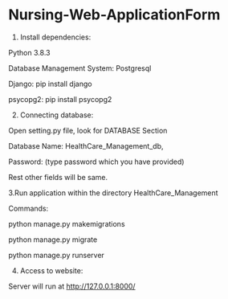 # Nursing-Web-ApplicationForm

1. Install dependencies:

Python 3.8.3

Database Management System: Postgresql

Django: pip install django

psycopg2: pip install psycopg2

2. Connecting database:

Open setting.py file, look for DATABASE Section

Database Name: HealthCare_Management_db,

Password: (type password which you have provided)

Rest other fields will be same.
 
3.Run application within the directory HealthCare_Management

Commands:

python manage.py makemigrations

python manage.py migrate

python manage.py runserver
 
4. Access to website: 

Server will run at http://127.0.0.1:8000/

